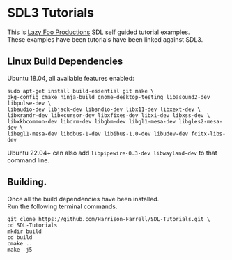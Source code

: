 # SDL3 Tutorials

This is [Lazy Foo Productions](https://lazyfoo.net/tutorials/SDL/index.php) SDL self guided tutorial examples. \
These examples have been tutorials have been linked against SDL3.

## Linux Build Dependencies

Ubuntu 18.04, all available features enabled:
```
sudo apt-get install build-essential git make \
pkg-config cmake ninja-build gnome-desktop-testing libasound2-dev libpulse-dev \
libaudio-dev libjack-dev libsndio-dev libx11-dev libxext-dev \
libxrandr-dev libxcursor-dev libxfixes-dev libxi-dev libxss-dev \
libxkbcommon-dev libdrm-dev libgbm-dev libgl1-mesa-dev libgles2-mesa-dev \
libegl1-mesa-dev libdbus-1-dev libibus-1.0-dev libudev-dev fcitx-libs-dev
```
Ubuntu 22.04+ can also add ```libpipewire-0.3-dev libwayland-dev```  to that command line.

## Building.

Once all the build dependencies have been installed. \
Run the following terminal commands.
```
git clone https://github.com/Harrison-Farrell/SDL-Tutorials.git \
cd SDL-Tutorials
mkdir build
cd build 
cmake ..
make -j5
```